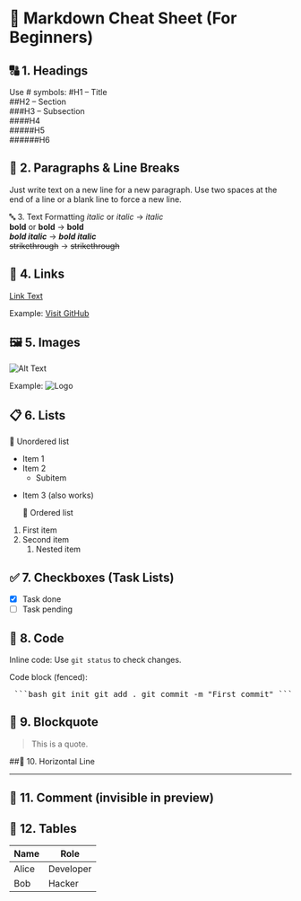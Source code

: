 # 📝 Markdown Cheat Sheet (For Beginners)

## 🔠 1. Headings

Use # symbols:
#H1 – Title  
##H2 – Section  
###H3 – Subsection  
####H4  
#####H5  
######H6

## 📄 2. Paragraphs & Line Breaks

Just write text on a new line for a new paragraph.
Use two spaces at the end of a line or a blank line to force a new line.

🔤 3. Text Formatting
_italic_ or _italic_ → _italic_  
**bold** or **bold** → **bold**  
**_bold italic_** → **_bold italic_**  
~~strikethrough~~ → ~~strikethrough~~

## 🔗 4. Links

[Link Text](https://example.com)

Example:
[Visit GitHub](https://github.com)

## 🖼️ 5. Images

![Alt Text](path-or-url-to-image)

Example:
![Logo](images/logo.png)

## 📋 6. Lists

🔘 Unordered list

- Item 1
- Item 2
  - Subitem

* Item 3 (also works)

  🔢 Ordered list

1. First item
2. Second item
   1. Nested item

## ✅ 7. Checkboxes (Task Lists)

- [x] Task done
- [ ] Task pending

## 🧾 8. Code

Inline code:
Use `git status` to check changes.

Code block (fenced):

  <pre> ```bash git init git add . git commit -m "First commit" ``` </pre>

## 🔳 9. Blockquote

> This is a quote.

##📐 10. Horizontal Line

---

## 🧪 11. Comment (invisible in preview)

<!-- This is a hidden comment -->

## 📁 12. Tables

| Name  | Role      |
| ----- | --------- |
| Alice | Developer |
| Bob   | Hacker    |
